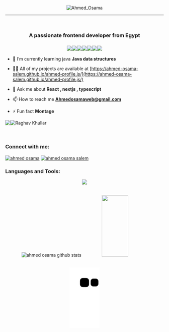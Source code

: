 <!-- <h1 align="center">Hi 👋, I'm Ahmed osama salem</h1>
<br/> -->
<div align="center">
  
![Ahmed_Osama](https://readme-typing-svg.herokuapp.com/?font=Inter&color=5EB3B3&size=30&weight=700&lines=<Ahmed+Osama+Salem/>;<Front-end+developer/>)
</div>
<hr/>
<br/>
<h3 align="center">A passionate frontend developer from Egypt</h3>

<!-- <div align="center">
  <img height="200" src="https://media.licdn.com/dms/image/C4D16AQFA89iIOhtqrg/profile-displaybackgroundimage-shrink_350_1400/0/1657750085045?e=1678924800&v=beta&t=ImI9mI8m_1XEWxbzw9_tAKnccT057yghX0FfiOg3nPk"  />
</div> -->

###
<p align="center">
  <img src="https://media3.giphy.com/media/ln7z2eWriiQAllfVcn/200w.webp" width="100"><img src="https://i.giphy.com/media/LMt9638dO8dftAjtco/200.webp" width="100"><img src="https://i.giphy.com/media/eNAsjO55tPbgaor7ma/200w.webp" width="100"><img src="https://i.giphy.com/media/VgGthkhUvGgOit7Y9i/200.webp" width="100"><img src="https://media3.giphy.com/media/kdFc8fubgS31b8DsVu/giphy.webp" width="100"><img src="https://i.giphy.com/media/KzJkzjggfGN5Py6nkT/200.webp" width="100"><img src="https://i.giphy.com/media/IdyAQJVN2kVPNUrojM/200.webp" width="100">
</p>


- 🌱 I’m currently learning java **Java data structures**

- 👨‍💻 All of my projects are available at [https://ahmed-osama-salem.github.io/ahmed-profile.js/](https://ahmed-osama-salem.github.io/ahmed-profile.js/)

- 💬 Ask me about **React , nextjs , typescript**

- 📫 How to reach me **Ahmedosamaweb@gmail.com**

- ⚡ Fun fact **Montage**

<div align="left">
  <img align="left" src="https://github.com/mayankchaudhary26/Cool-Readme-ideas/blob/master/data/coffee.gif" />
<img src="https://github.com/raghavk16/raghavk16/blob/master/giphy.webp" alt="Raghav Khullar" width="150" height="150" />
</div>
<br>
<br>
<h3 align="left">Connect with me:</h3>
<p align="left">
<a href="https://linkedin.com/in/ahmed osama" target="blank"><img align="center" src="https://raw.githubusercontent.com/rahuldkjain/github-profile-readme-generator/master/src/images/icons/Social/linked-in-alt.svg" alt="ahmed osama" height="30" width="40" /></a>
<a href="https://stackoverflow.com/users/ahmed osama salem" target="blank"><img align="center" src="https://raw.githubusercontent.com/rahuldkjain/github-profile-readme-generator/master/src/images/icons/Social/stack-overflow.svg" alt="ahmed osama salem" height="30" width="40" /></a>
</p>


<div align="center">
  <h3 align="left">Languages and Tools:</h3>
 <p align="center">
  <a href="https://skillicons.dev">
    <img src="https://skillicons.dev/icons?i=git,codepen,c,java,vim,figma,ps,github,heroku,vscode,atom,html,css,bootstrap,tailwind,js,ts,react,nextjs,redux,jest,jquery,linux,nodejs,express,mongodb" />
  </a>
</p>
</div>
<br/>
<div align="center">  
  <img width="49%" height="195px" src="https://github-readme-stats.vercel.app/api?username=Ahmed-Osama-Salem&show_icons=true&count_private=true&hide_border=true&title_color=00bfbf&icon_color=00bfbf&text_color=c9d1d9&bg_color=0d1117" alt="ahmed osama github stats" /> 
  <img width="41%" height="195px" src="https://github-readme-stats.vercel.app/api/top-langs/?username=Ahmed-Osama-Salem&layout=compact&hide_border=true&title_color=00bfbf&text_color=00bfbf&bg_color=0d1117" />
</div>


<br/>
<div align="center">

  ![Snake animation](https://github.com/Ahmed-Osama-Salem/Ahmed-Osama-Salem/blob/output/github-contribution-grid-snake.svg)
  </div>
